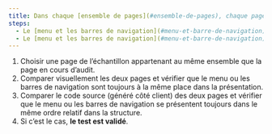 ```yaml
---
title: Dans chaque [ensemble de pages](#ensemble-de-pages), chaque page disposant d’un [menu et les barres de navigation](#menu-et-barre-de-navigation) vérifie-t-elle ces conditions (hors cas particuliers) ?
steps:
  - Le [menu et les barres de navigation](#menu-et-barre-de-navigation) sont toujours à la même place dans la présentation.
  - Le [menu et les barres de navigation](#menu-et-barre-de-navigation) se présentent toujours dans le même ordre relatif dans le code source.
---
```


1. Choisir une page de l’échantillon appartenant au même ensemble que la page en cours d’audit.
2. Comparer visuellement les deux pages et vérifier que le menu ou les barres de navigation sont toujours à la même place dans la présentation.
3. Comparer le code source (généré côté client) des deux pages et vérifier que le menu ou les barres de navigation se présentent toujours dans le même ordre relatif dans la structure.
4. Si c’est le cas, **le test est validé**.